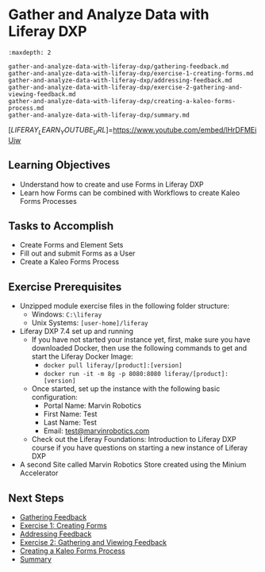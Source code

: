 # Gather and Analyze Data with Liferay DXP 

```{toctree}
:maxdepth: 2

gather-and-analyze-data-with-liferay-dxp/gathering-feedback.md
gather-and-analyze-data-with-liferay-dxp/exercise-1-creating-forms.md
gather-and-analyze-data-with-liferay-dxp/addressing-feedback.md
gather-and-analyze-data-with-liferay-dxp/exercise-2-gathering-and-viewing-feedback.md
gather-and-analyze-data-with-liferay-dxp/creating-a-kaleo-forms-process.md
gather-and-analyze-data-with-liferay-dxp/summary.md
```

[$LIFERAY_LEARN_YOUTUBE_URL$]=https://www.youtube.com/embed/lHrDFMEiUjw

## Learning Objectives

* Understand how to create and use Forms in Liferay DXP
* Learn how Forms can be combined with Workflows to create Kaleo Forms Processes
	
## Tasks to Accomplish 

* Create Forms and Element Sets
* Fill out and submit Forms as a User
* Create a Kaleo Forms Process

## Exercise Prerequisites

* Unzipped module exercise files in the following folder structure:
	- Windows: `C:\liferay`
	- Unix Systems: `[user-home]/liferay`
* Liferay DXP 7.4 set up and running
	- If you have not started your instance yet, first, make sure you have downloaded Docker, then use the following commands to get and start the Liferay Docker Image: 
    	* `docker pull liferay/[product]:[version]`
    	* `docker run -it -m 8g -p 8080:8080 liferay/[product]:[version]`
	- Once started, set up the instance with the following basic configuration:
		* Portal Name: Marvin Robotics
		* First Name: Test
		* Last Name: Test
		* Email: test@marvinrobotics.com
	- Check out the Liferay Foundations: Introduction to Liferay DXP course if you have questions on starting a new instance of Liferay DXP
* A second Site called Marvin Robotics Store created using the Minium Accelerator

## Next Steps

* [Gathering Feedback](./gather-and-analyze-data-with-liferay-dxp/gathering-feedback.md) 
* [Exercise 1: Creating Forms](./gather-and-analyze-data-with-liferay-dxp/exercise-1-creating-forms.md) 
* [Addressing Feedback](./gather-and-analyze-data-with-liferay-dxp/addressing-feedback.md)
* [Exercise 2: Gathering and Viewing Feedback](./gather-and-analyze-data-with-liferay-dxp/exercise-2-gathering-and-viewing-feedback.md) 
* [Creating a Kaleo Forms Process](./gather-and-analyze-data-with-liferay-dxp/creating-a-kaleo-forms-process.md)
* [Summary](./gather-and-analyze-data-with-liferay-dxp/summary.md)
